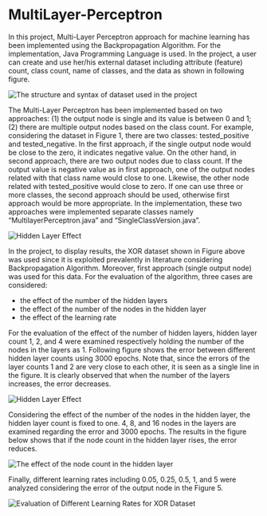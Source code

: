 # MultiLayer-Perceptron
In this project, Multi-Layer Perceptron approach for machine learning has been implemented using the Backpropagation Algorithm. For the implementation, Java Programming Language is used.
In the project, a user can create and use her/his external dataset including attribute (feature) count, class count, name of classes, and the data as shown in following figure.

![The structure and syntax of dataset used in the project](https://i.hizliresim.com/kO3qQv.png)

The Multi-Layer Perceptron has been implemented based on two approaches: (1) the output node is single and its value is between 0 and 1; (2) there are multiple output nodes based on the class count. For example, considering the dataset in Figure 1, there are two classes: tested_positive and tested_negative. In the first approach, if the single output node would be close to the zero, it indicates negative value. On the other hand, in second approach, there are two output nodes due to class count. If the output value is negative value as in first approach, one of the output nodes related with that class name would close to one. Likewise, the other node related with tested_positive would close to zero. If one can use three or more classes, the second approach should be used, otherwise first approach would be more appropriate. In the implementation, these two approaches were implemented separate classes namely “MultilayerPerceptron.java” and “SingleClassVersion.java”.

![Hidden Layer Effect](https://i.hizliresim.com/RnLWZo.png)

In the project, to display results, the XOR dataset shown in Figure above was used since it is exploited prevalently in literature considering Backpropagation Algorithm. Moreover, first approach (single output node) was used for this data. For the evaluation of the algorithm, three cases are considered:

* the effect of the number of the hidden layers
* the effect of the number of the nodes in the hidden layer
* the effect of the learning rate

For the evaluation of the effect of the number of hidden layers, hidden layer count 1, 2, and 4 were examined respectively holding the number of the nodes in the layers as 1. Following figure shows the error between different hidden layer counts using 3000 epochs. Note that, since the errors of the layer counts 1 and 2 are very close to each other, it is seen as a single line in the figure. It is clearly observed that when the number of the layers increases, the error decreases.

![Hidden Layer Effect](https://i.hizliresim.com/lO2MDp.png)

Considering the effect of the number of the nodes in the hidden layer, the hidden layer count is fixed to one. 4, 8, and 16 nodes in the layers are examined regarding the error and 3000 epochs. The results in the figure below shows that if the node count in the hidden layer rises, the error reduces.

![The effect of the node count in the hidden layer](https://i.hizliresim.com/bBAndY.png)

Finally, different learning rates including 0.05, 0.25, 0.5, 1, and 5 were analyzed considering the error of the output node in the Figure 5.

![Evaluation of Different Learning Rates for XOR Dataset](https://i.hizliresim.com/azJVbR.png)
